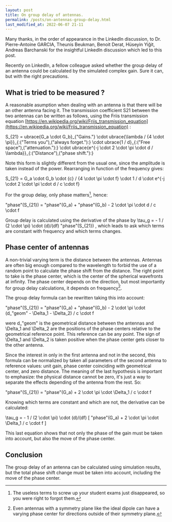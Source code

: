```yaml
---
layout: post
title: On group delay of antennas.
permalink: /posts/on-antennas-group-delay.html
last_modified_at: 2022-06-07 21-11
---
```


<p class="note">Many thanks, in the order of appearance in the LinkedIn discussion, to Dr. Pierre-Antoine GARCIA, Theunis Beukman, Benoit Derat, Hüseyin Yiğit, Andreas Barchanski for the insightful LinkedIn discussion which led to this post.</p>

Recently on LinkedIn, a fellow colleague asked whether the group delay of an antenna could be calculated by the simulated complex gain. Sure it can, but with the right precautions.

## What is tried to be measured ?

A reasonable asumption when dealing with an antenna is that there will be an other antenna facing it. The transmission coefficient S21 between the two antennas can be written as follows, using the Friis transmission equation [https://en.wikipedia.org/wiki/Friis_transmission_equation](https://en.wikipedia.org/wiki/Friis_transmission_equation) :

<asciimath>
S_{21} = ubrace{G_a \cdot G_b}_{"Gains."} \cdot ubrace{\lambda / {4 \cdot \pi}}_{:("Terms you"),("always forget."):} \cdot ubrace{1 / d}_{:("Free space"),("attenuation."):} \cdot ubrace{e^{-j \cdot 2 \cdot \pi \cdot d / \lambda}}_{:("Distance"),("phase shift."):}
</asciimath>

Note this form is slightly different from the usual one, since the amplitude is taken instead of the power. Rearranging in function of the frequency gives:

<asciimath>
S_{21} = G_a \cdot G_b \cdot {c} / {4 \cdot \pi \cdot f} \cdot 1 / d \cdot e^{-j \cdot 2 \cdot \pi \cdot d / c \cdot f}
</asciimath>

For the group delay, only phase matters[^1], hence:

<asciimath>
"phase"(S_{21}) = "phase"(G_a) + "phase"(G_b) - 2 \cdot \pi \cdot d / c \cdot f
</asciimath>

Group delay is calculated using the derivative of the phase by <asciimath> \tau_g = - 1 / (2 \cdot \pi) \cdot (d)/(df) "phase"(S_{21}) </asciimath>, which leads to ask which terms are constant with frequency and which terms changes.

## Phase center of antennas

A non-trivial varying term is the distance between the antennas. Antennas are often big enough compared to the wavelength to forbid the use of a random point to calculate the phase shift from the distance. The right point to take is the phase center, which is the center of the spherical wavefronts at infinity. The phase center depends on the direction, but most importantly for group delay calculations, it depends on frequency[^2].

The group delay formula can be rewritten taking this into account:

<asciimath>
"phase"(S_{21}) = "phase"(G_a) + "phase"(G_b) - 2 \cdot \pi \cdot (d_"geom" - \Delta_1 - \Delta_2) / c \cdot f
</asciimath>

were <asciimath>d_"geom"</asciimath> is the geometrical distance between the antennas and <asciimath>\Delta_1</asciimath> and <asciimath>\Delta_2</asciimath> are the positions of the phase centers relative to the geometrical reference point. This reference can be any point. The sign of <asciimath>\Delta_1</asciimath> and <asciimath>\Delta_2</asciimath> is taken positive when the phase center gets closer to the other antenna.

Since the interest in only in the first antenna and not in the second, this formula can be normalized by taken all parameters of the second antenna to reference values: unit gain, phase center coinciding with geometrical center, and zero distance. The meaning of the last hypothesis is important to emphasize: the physical distance cannot be zero, it's just a way to separate the effects depending of the antenna from the rest. So:

<asciimath>
"phase"(S_{21}) = "phase"(G_a) + 2 \cdot \pi \cdot \Delta_1 / c \cdot f
</asciimath>

Knowing which terms are constant and which are not, the derivative can be calculated:

<asciimath>
\tau_g = - 1 / (2 \cdot \pi) \cdot (d)/(df) [ "phase"(G_a) + 2 \cdot \pi \cdot \Delta_1 / c \cdot f ]
</asciimath>

This last equation shows that not only the phase of the gain must be taken into account, but also the move of the phase center.

## Conclusion

The group delay of an antenna can be calculated using simulation results, but the total phase shift change must be taken into account, including the move of the phase center.

[^1]: The useless terms to screw up your student exams just disappeared, so you were right to forgot them.

[^2]: Even antennas with a symmetry plane like the ideal dipole can have a varying phase center for directions outside of their symmetry plane.
